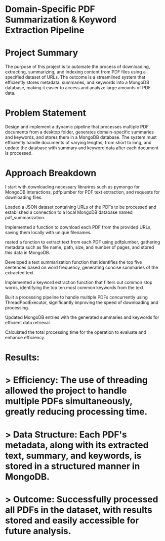 # Domain-Specific PDF Summarization & Keyword Extraction Pipeline 

# Project Summary
The purpose of this project is to automate the process of downloading, extracting, summarizing, and indexing content from PDF files using a specified dataset of URLs. The outcome is a streamlined system that efficiently stores metadata, summaries, and keywords into a MongoDB database, making it easier to access and analyze large amounts of PDF data.

# Problem Statement
Design and implement a dynamic pipeline that processes multiple PDF documents from a desktop folder, generates domain-specific summaries and keywords, and stores them in a MongoDB database. The system must efficiently handle documents of varying lengths, from short to long, and update the database with summary and keyword data after each document is processed.

# Approach Breakdown

I start with downloading necessary librarires such as  pymongo for MongoDB interactions, pdfplumber for PDF text extraction, and requests for downloading files.

Loaded a JSON dataset containing URLs of the PDFs to be processed and established a connection to a local MongoDB database named pdf_summarization.

Implemented a function to download each PDF from the provided URLs, saving them locally with unique filenames.

reated a function to extract text from each PDF using pdfplumber, gathering metadata such as file name, path, size, and number of pages, and stored this data in MongoDB.

Developed a text summarization function that identifies the top five sentences based on word frequency, generating concise summaries of the extracted text.

Implemented a keyword extraction function that filters out common stop words, identifying the top ten most common keywords from the text.

Built a processing pipeline to handle multiple PDFs concurrently using ThreadPoolExecutor, significantly improving the speed of downloading and processing.

Updated MongoDB entries with the generated summaries and keywords for efficient data retrieval.

Calculated the total processing time for the operation to evaluate and enhance efficiency.

# Results:
# > Efficiency: The use of threading allowed the project to handle multiple PDFs simultaneously, greatly reducing processing time.
# > Data Structure: Each PDF's metadata, along with its extracted text, summary, and keywords, is stored in a structured manner in MongoDB.
# > Outcome: Successfully processed all PDFs in the dataset, with results stored and easily accessible for future analysis.
